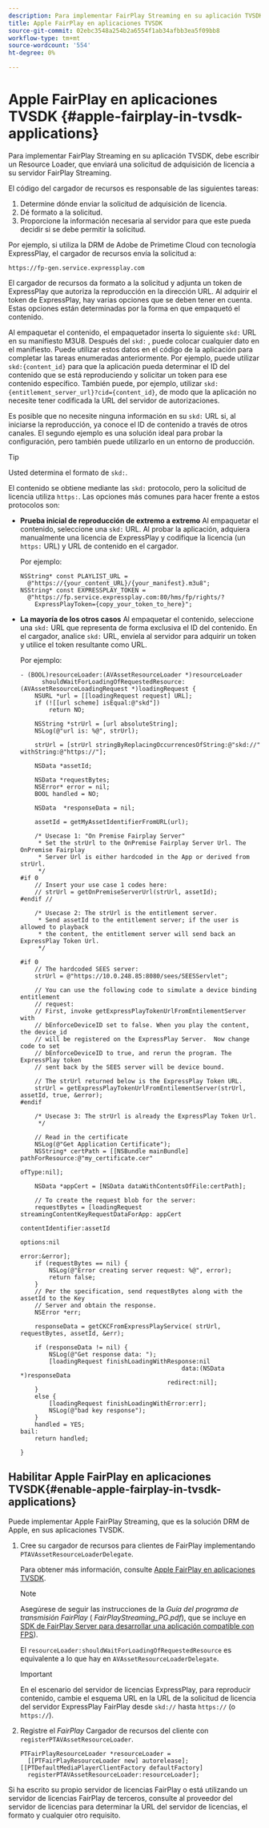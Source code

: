 ```yaml
---
description: Para implementar FairPlay Streaming en su aplicación TVSDK, debe escribir un Resource Loader, que enviará una solicitud de adquisición de licencia a su servidor FairPlay Streaming.
title: Apple FairPlay en aplicaciones TVSDK
source-git-commit: 02ebc3548a254b2a6554f1ab34afbb3ea5f09bb8
workflow-type: tm+mt
source-wordcount: '554'
ht-degree: 0%

---
```


# Apple FairPlay en aplicaciones TVSDK  {#apple-fairplay-in-tvsdk-applications}

Para implementar FairPlay Streaming en su aplicación TVSDK, debe escribir un Resource Loader, que enviará una solicitud de adquisición de licencia a su servidor FairPlay Streaming.

El código del cargador de recursos es responsable de las siguientes tareas:

1. Determine dónde enviar la solicitud de adquisición de licencia.
1. Dé formato a la solicitud.
1. Proporcione la información necesaria al servidor para que este pueda decidir si se debe permitir la solicitud.

Por ejemplo, si utiliza la DRM de Adobe de Primetime Cloud con tecnología ExpressPlay, el cargador de recursos envía la solicitud a:

```
https://fp-gen.service.expressplay.com
```

El cargador de recursos da formato a la solicitud y adjunta un token de ExpressPlay que autoriza la reproducción en la dirección URL. Al adquirir el token de ExpressPlay, hay varias opciones que se deben tener en cuenta. Estas opciones están determinadas por la forma en que empaquetó el contenido.

Al empaquetar el contenido, el empaquetador inserta lo siguiente `skd:` URL en su manifiesto M3U8. Después del `skd:` , puede colocar cualquier dato en el manifiesto. Puede utilizar estos datos en el código de la aplicación para completar las tareas enumeradas anteriormente. Por ejemplo, puede utilizar `skd:{content_id}` para que la aplicación pueda determinar el ID del contenido que se está reproduciendo y solicitar un token para ese contenido específico. También puede, por ejemplo, utilizar `skd:{entitlement_server_url}?cid={content_id}`, de modo que la aplicación no necesite tener codificada la URL del servidor de autorizaciones.

Es posible que no necesite ninguna información en su `skd:` URL si, al iniciarse la reproducción, ya conoce el ID de contenido a través de otros canales. El segundo ejemplo es una solución ideal para probar la configuración, pero también puede utilizarlo en un entorno de producción.

>[!TIP]
>
>Usted determina el formato de `skd:`.

El contenido se obtiene mediante las `skd:` protocolo, pero la solicitud de licencia utiliza `https:`. Las opciones más comunes para hacer frente a estos protocolos son:

* **Prueba inicial de reproducción de extremo a extremo** Al empaquetar el contenido, seleccione una `skd:` URL. Al probar la aplicación, adquiera manualmente una licencia de ExpressPlay y codifique la licencia (un `https:` URL) y URL de contenido en el cargador.

  Por ejemplo:

  ```
  NSString* const PLAYLIST_URL =  
    @"https://{your_content_URL}/{your_manifest}.m3u8"; 
  NSString* const EXPRESSPLAY_TOKEN =  
    @"https://fp.service.expressplay.com:80/hms/fp/rights/? 
      ExpressPlayToken={copy_your_token_to_here}";
  ```

* **La mayoría de los otros casos** Al empaquetar el contenido, seleccione una `skd:` URL que representa de forma exclusiva el ID del contenido. En el cargador, analice `skd:` URL, envíela al servidor para adquirir un token y utilice el token resultante como URL.

  Por ejemplo:

  ```
  - (BOOL)resourceLoader:(AVAssetResourceLoader *)resourceLoader  
        shouldWaitForLoadingOfRequestedResource:(AVAssetResourceLoadingRequest *)loadingRequest { 
      NSURL *url = [[loadingRequest request] URL]; 
      if (![[url scheme] isEqual:@"skd"]) 
          return NO; 
  
      NSString *strUrl = [url absoluteString]; 
      NSLog(@"url is: %@", strUrl); 
  
      strUrl = [strUrl stringByReplacingOccurrencesOfString:@"skd://" withString:@"https://"]; 
  
      NSData *assetId; 
  
      NSData *requestBytes; 
      NSError* error = nil; 
      BOOL handled = NO; 
  
      NSData  *responseData = nil; 
  
      assetId = getMyAssetIdentifierFromURL(url); 
  
      /* Usecase 1: "On Premise Fairplay Server" 
       * Set the strUrl to the OnPremise Fairplay Server Url. The OnPremise Fairplay  
       * Server Url is either hardcoded in the App or derived from strUrl. 
       */ 
  #if 0  
      // Insert your use case 1 codes here: 
      // strUrl = getOnPremiseServerUrl(strUrl, assetId); 
  #endif // 
  
      /* Usecase 2: The strUrl is the entitlement server. 
       * Send assetId to the entitlement server; if the user is allowed to playback  
       * the content, the entitlement server will send back an ExpressPlay Token Url. 
       */ 
  
  #if 0 
      // The hardcoded SEES server: 
      strUrl = @"https://10.0.248.85:8080/sees/SEESServlet"; 
  
      // You can use the following code to simulate a device binding entitlement  
      // request:  
      // First, invoke getExpressPlayTokenUrlFromEntilementServer with  
      // bEnforceDeviceID set to false. When you play the content, the device_id  
      // will be registered on the ExpressPlay Server.  Now change code to set  
      // bEnforceDeviceID to true, and rerun the program. The ExpressPlay token  
      // sent back by the SEES server will be device bound. 
  
      // The strUrl returned below is the ExpressPlay Token URL. 
      strUrl = getExpressPlayTokenUrlFromEntilementServer(strUrl, assetId, true, &error); 
  #endif 
  
      /* Usecase 3: The strUrl is already the ExpressPlay Token Url. 
       */ 
  
      // Read in the certificate 
      NSLog(@"Get Application Certificate"); 
      NSString* certPath = [[NSBundle mainBundle] pathForResource:@"my_certificate.cer"  
                                                           ofType:nil]; 
  
      NSData *appCert = [NSData dataWithContentsOfFile:certPath]; 
  
      // To create the request blob for the server: 
      requestBytes = [loadingRequest streamingContentKeyRequestDataForApp: appCert 
                                                        contentIdentifier:assetId  
                                                                  options:nil  
                                                                    error:&error]; 
      if (requestBytes == nil) { 
          NSLog(@"Error creating server request: %@", error); 
          return false; 
      } 
      // Per the specification, send requestBytes along with the assetId to the Key 
      // Server and obtain the response. 
      NSError *err; 
  
      responseData = getCKCFromExpressPlayService( strUrl, requestBytes, assetId, &err); 
  
      if (responseData != nil) { 
          NSLog(@"Get response data: "); 
          [loadingRequest finishLoadingWithResponse:nil  
                                               data:(NSData *)responseData 
                                           redirect:nil]; 
      } 
      else { 
          [loadingRequest finishLoadingWithError:err]; 
          NSLog(@"bad key response"); 
      } 
      handled = YES; 
  bail: 
      return handled; 
  
  }
  ```

## Habilitar Apple FairPlay en aplicaciones TVSDK{#enable-apple-fairplay-in-tvsdk-applications}

Puede implementar Apple FairPlay Streaming, que es la solución DRM de Apple, en sus aplicaciones TVSDK.

1. Cree su cargador de recursos para clientes de FairPlay implementando `PTAVAssetResourceLoaderDelegate`.

   Para obtener más información, consulte [Apple FairPlay en aplicaciones TVSDK](../../../tvsdk-1.4-for-ios/c-psdk-ios-1.4-drm-content-security/c-psdk-ios-1.4-apple-fairplay-tvsdk/c-psdk-ios-1.4-apple-fairplay-tvsdk.md).

   >[!NOTE]
   >
   >Asegúrese de seguir las instrucciones de la *Guía del programa de transmisión FairPlay* ( *FairPlayStreaming_PG.pdf*), que se incluye en [SDK de FairPlay Server para desarrollar una aplicación compatible con FPS](https://developer.apple.com/services-account/download?path=/Developer_Tools/FairPlay_Streaming_SDK/FairPlay_Streaming_Server_SDK.zip)).

   El `resourceLoader:shouldWaitForLoadingOfRequestedResource` es equivalente a lo que hay en `AVAssetResourceLoaderDelegate`.

   >[!IMPORTANT]
   >
   >En el escenario del servidor de licencias ExpressPlay, para reproducir contenido, cambie el esquema URL en la URL de la solicitud de licencia del servidor ExpressPlay FairPlay desde `skd://` hasta `https://` (o `https://`).

1. Registre el *FairPlay* Cargador de recursos del cliente con `registerPTAVAssetResourceLoader`.

   ```
   PTFairPlayResourceLoader *resourceLoader =  
     [[PTFairPlayResourceLoader new] autorelease];  
   [[PTDefaultMediaPlayerClientFactory defaultFactory]  
     registerPTAVAssetResourceLoader:resourceLoader];
   ```

Si ha escrito su propio servidor de licencias FairPlay o está utilizando un servidor de licencias FairPlay de terceros, consulte al proveedor del servidor de licencias para determinar la URL del servidor de licencias, el formato y cualquier otro requisito.
